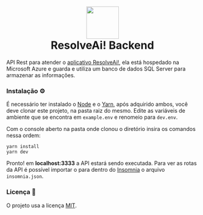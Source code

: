 <h1 align="center">
	<img src="https://i.imgur.com/yQztMun.png" 		height="85" />
	<br>
	ResolveAi! Backend
</h1>

API Rest para atender o [aplicativo ResolveAi!], ela está hospedado na Microsoft Azure e guarda e utiliza um banco de dados SQL Server para armazenar as informações.

###  Instalação :gear:

É necessário ter instalado o [Node] e o [Yarn], após adquirido ambos, você deve clonar este projeto, na pasta raiz do mesmo. Edite as variáveis de ambiente que se encontra em `example.env` e renomeio para `dev.env`.

Com o console aberto na pasta onde clonou o diretório insira os comandos nessa ordem:

    yarn install 
    yarn dev


Pronto! em **localhost:3333** a API estará sendo executada. Para ver as rotas da API é possível importar o para dentro do [Insomnia] o arquivo `insomnia.json`.

### Licença :page_with_curl:

O projeto usa a licença [MIT].

[ aplicativo ResolveAi!]:  <https://github.com/Lemon42/resolve-ai-mobile>
[Node]: <https://nodejs.org/>
[Yarn]: <https://yarnpkg.com/>
[Insomnia]: <https://insomnia.rest/download>
[MIT]:  <https://github.com/Lemon42/resolve-ai-mobile/blob/main/LICENSE.txt>

